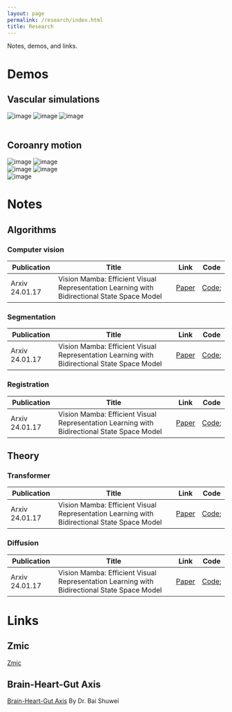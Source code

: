 ```yaml
---
layout: page
permalink: /research/index.html
title: Research
---
```


Notes, demos, and links.

# Demos
## Vascular simulations
<div class="third">
<img src="https://jdq818.github.io/images/research/FSI/vesselwall.gif" alt="image" onclick="showModal(this)">
<img src="https://jdq818.github.io/images/research/FSI/bloods.gif" alt="image" onclick="showModal(this)">
<img src="https://jdq818.github.io/images/research/FSI/lesion.gif" alt="image" onclick="showModal(this)">
</div>
<br>

## Coroanry motion
<div class="third">
<img src="https://jdq818.github.io/images/research/Mesh/Motion1.gif" alt="image" onclick="showModal(this)">
<img src="https://jdq818.github.io/images/research/Mesh/Motion2.gif" alt="image" onclick="showModal(this)">
</div>

<div class="third">
<img src="https://jdq818.github.io/images/research/Mesh/Motion3.gif" alt="image" onclick="showModal(this)">
<img src="https://jdq818.github.io/images/research/Mesh/Motion4.gif" alt="image" onclick="showModal(this)">
<br>
</div>

<div class="third">
<img src="https://jdq818.github.io/images/research/Mesh/Motion5.png" alt="image" onclick="showModal(this)">
<br>
</div>


# Notes
## Algorithms
### Computer vision 

| Publication| Title | Link | Code |
|------|------|:----:|------|
|Arxiv 24.01.17 | Vision Mamba: Efficient Visual Representation Learning with Bidirectional State Space Model |  [Paper](https://arxiv.org/abs/2403.03234) | [Code](https://github.com/wangtz19/NetMamba); |


### Segmentation

| Publication| Title | Link | Code |
|------|------|:----:|------|
|Arxiv 24.01.17 | Vision Mamba: Efficient Visual Representation Learning with Bidirectional State Space Model |  [Paper](https://arxiv.org/abs/2403.03234) | [Code](https://github.com/wangtz19/NetMamba); |

### Registration

| Publication| Title | Link | Code |
|------|------|:----:|------|
|Arxiv 24.01.17 | Vision Mamba: Efficient Visual Representation Learning with Bidirectional State Space Model |  [Paper](https://arxiv.org/abs/2403.03234) | [Code](https://github.com/wangtz19/NetMamba); |


## Theory
### Transformer

| Publication| Title | Link | Code |
|------|------|:----:|------|
|Arxiv 24.01.17 | Vision Mamba: Efficient Visual Representation Learning with Bidirectional State Space Model |  [Paper](https://arxiv.org/abs/2403.03234) | [Code](https://github.com/wangtz19/NetMamba); |

### Diffusion

| Publication| Title | Link | Code |
|------|------|:----:|------|
|Arxiv 24.01.17 | Vision Mamba: Efficient Visual Representation Learning with Bidirectional State Space Model |  [Paper](https://arxiv.org/abs/2403.03234) | [Code](https://github.com/wangtz19/NetMamba); |


# Links
## Zmic
[Zmic](https://zmiclab.github.io/index.html)<br>
## Brain-Heart-Gut Axis
[Brain-Heart-Gut Axis](http://supramarginal.top/pubmed)
By Dr. Bai Shuwei <br>